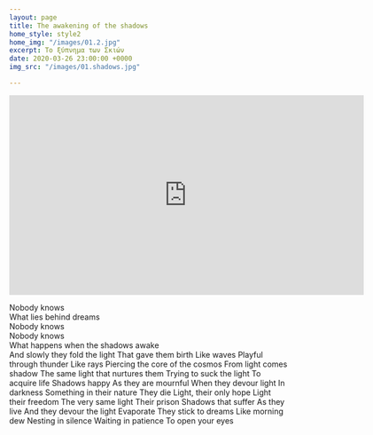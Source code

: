 ```yaml
---
layout: page
title: The awakening of the shadows
home_style: style2
home_img: "/images/01.2.jpg"
excerpt: Το ξύπνημα των Σκιών
date: 2020-03-26 23:00:00 +0000
img_src: "/images/01.shadows.jpg"

---
```

<iframe src="https://player.vimeo.com/video/399672850" width="640" height="360" frameborder="0" allow="autoplay; fullscreen" allowfullscreen></iframe>


Nobody knows                           
What lies behind dreams                  
Nobody knows                             
Nobody knows                             
What happens when the shadows awake      
And slowly they fold the light
That gave them birth
Like waves
Playful through thunder
Like rays
Piercing the core of the cosmos
From light comes shadow
The same light that nurtures them
Trying to suck the light
To acquire life
Shadows happy
As they are mournful
When they devour light
In darkness
Something in their nature
They die
Light, their only hope
Light their freedom
The very same light
Their prison
Shadows that suffer
As they live
And they devour the light
Evaporate
They stick to dreams
Like morning dew
Nesting in silence
Waiting in patience
To open your eyes
